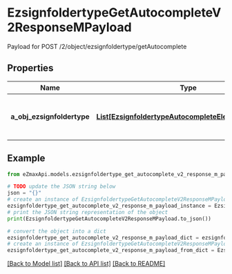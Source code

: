 # EzsignfoldertypeGetAutocompleteV2ResponseMPayload

Payload for POST /2/object/ezsignfoldertype/getAutocomplete

## Properties

Name | Type | Description | Notes
------------ | ------------- | ------------- | -------------
**a_obj_ezsignfoldertype** | [**List[EzsignfoldertypeAutocompleteElementResponse]**](EzsignfoldertypeAutocompleteElementResponse.md) | An array of Ezsignfoldertype autocomplete element response. | 

## Example

```python
from eZmaxApi.models.ezsignfoldertype_get_autocomplete_v2_response_m_payload import EzsignfoldertypeGetAutocompleteV2ResponseMPayload

# TODO update the JSON string below
json = "{}"
# create an instance of EzsignfoldertypeGetAutocompleteV2ResponseMPayload from a JSON string
ezsignfoldertype_get_autocomplete_v2_response_m_payload_instance = EzsignfoldertypeGetAutocompleteV2ResponseMPayload.from_json(json)
# print the JSON string representation of the object
print(EzsignfoldertypeGetAutocompleteV2ResponseMPayload.to_json())

# convert the object into a dict
ezsignfoldertype_get_autocomplete_v2_response_m_payload_dict = ezsignfoldertype_get_autocomplete_v2_response_m_payload_instance.to_dict()
# create an instance of EzsignfoldertypeGetAutocompleteV2ResponseMPayload from a dict
ezsignfoldertype_get_autocomplete_v2_response_m_payload_from_dict = EzsignfoldertypeGetAutocompleteV2ResponseMPayload.from_dict(ezsignfoldertype_get_autocomplete_v2_response_m_payload_dict)
```
[[Back to Model list]](../README.md#documentation-for-models) [[Back to API list]](../README.md#documentation-for-api-endpoints) [[Back to README]](../README.md)


